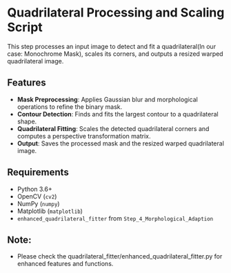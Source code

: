 # Quadrilateral Processing and Scaling Script

This step processes an input image to detect and fit a quadrilateral(In our case: Monochrome Mask), scales its corners, and outputs a resized warped quadrilateral image.

## Features
- **Mask Preprocessing**: Applies Gaussian blur and morphological operations to refine the binary mask.
- **Contour Detection**: Finds and fits the largest contour to a quadrilateral shape.
- **Quadrilateral Fitting**: Scales the detected quadrilateral corners and computes a perspective transformation matrix.
- **Output**: Saves the processed mask and the resized warped quadrilateral image.

## Requirements
- Python 3.6+
- OpenCV (`cv2`)
- NumPy (`numpy`)
- Matplotlib (`matplotlib`)
- `enhanced_quadrilateral_fitter` from `Step_4_Morphological_Adaption`

## Note:
- Please check the quadrilateral_fitter/enhanced_quadrilateral_fitter.py for enhanced features and functions.
